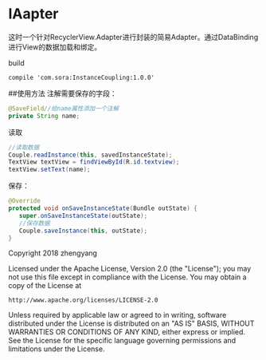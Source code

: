 # IAapter

这时一个针对RecyclerView.Adapter进行封装的简易Adapter。通过DataBinding进行View的数据加载和绑定。

build

    compile 'com.sora:InstanceCoupling:1.0.0'

##使用方法
注解需要保存的字段：
```Java
@SaveField//给name属性添加一个注解
private String name;
```
读取
```Java
//读取数据
Couple.readInstance(this, savedInstanceState);
TextView textView = findViewById(R.id.textview);
textView.setText(name);
```
保存：
```Java
@Override
protected void onSaveInstanceState(Bundle outState) {
   super.onSaveInstanceState(outState);
   //保存数据
   Couple.saveInstance(this, outState);
}
```


Copyright 2018 zhengyang

Licensed under the Apache License, Version 2.0 (the "License");
you may not use this file except in compliance with the License.
You may obtain a copy of the License at

    http://www.apache.org/licenses/LICENSE-2.0

Unless required by applicable law or agreed to in writing, software
distributed under the License is distributed on an "AS IS" BASIS,
WITHOUT WARRANTIES OR CONDITIONS OF ANY KIND, either express or implied.
See the License for the specific language governing permissions and
limitations under the License.

